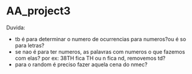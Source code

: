 # AA_project3

Duvida:
* tb é para determinar o numero de ocurrencias para numeros?ou é so para letras?
* se nao é para ter numeros, as palavras com numeros o que fazemos com elas? por ex: 38TH fica TH ou n fica nd, removemos td?
* para o random é preciso fazer aquela cena do nmec?
